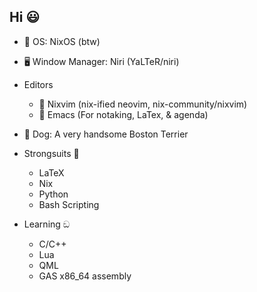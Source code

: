 ## Hi 😃

- 🐧 OS: NixOS (btw)
- 🖥️ Window Manager: Niri (YaLTeR/niri)
- Editors 
  - 📓 Nixvim (nix-ified neovim, nix-community/nixvim)
  - 📘 Emacs (For notaking, LaTex, & agenda)
- 🐶 Dog: A very handsome Boston Terrier

- Strongsuits 🦾
  - LaTeX
  - Nix
  - Python
  - Bash Scripting
- Learning ඞ
  - C/C++
  - Lua
  - QML
  - GAS x86_64 assembly
